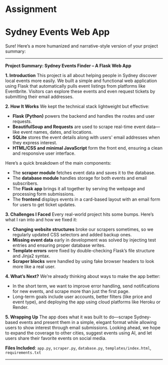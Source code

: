 # Assignment
#  Sydney Events Web App

Sure! Here’s a more humanized and narrative-style version of your project summary:

---

**Project Summary: Sydney Events Finder – A Flask Web App**

**1. Introduction**
This project is all about helping people in Sydney discover local events more easily. We built a simple and functional web application using Flask that automatically pulls event listings from platforms like Eventbrite. Visitors can explore these events and even request tickets by submitting their email addresses.

**2. How It Works**
We kept the technical stack lightweight but effective:

* **Flask (Python)** powers the backend and handles the routes and user requests.
* **BeautifulSoup and Requests** are used to scrape real-time event data—like event names, dates, and locations.
* **SQLite** stores the event details along with users' email addresses when they express interest.
* **HTML/CSS and minimal JavaScript** form the front end, ensuring a clean and responsive user interface.

Here’s a quick breakdown of the main components:

* The **scraper module** fetches event data and saves it to the database.
* The **database module** handles storage for both events and email subscribers.
* The **Flask app** brings it all together by serving the webpage and processing form submissions.
* The **frontend** displays events in a card-based layout with an email form for users to get ticket updates.

**3. Challenges I Faced**
Every real-world project hits some bumps. Here’s what I ran into and how we fixed it:

* **Changing website structures** broke our scrapers sometimes, so we regularly updated CSS selectors and added backup ones.
* **Missing event data** early in development was solved by injecting test entries and ensuring proper database writes.
* **Template errors** were fixed by double-checking Flask’s file structure and Jinja2 syntax.
* **Scraper blocks** were handled by using fake browser headers to look more like a real user.

**4. What’s Next?**
We’re already thinking about ways to make the app better:

* In the short term, we want to improve error handling, send notifications for new events, and scrape more than just the first page.
* Long-term goals include user accounts, better filters (like price and event type), and deploying the app using cloud platforms like Heroku or Render.

**5. Wrapping Up**
The app does what it was built to do—scrape Sydney-based events and present them in a simple, elegant format while allowing users to show interest through email submissions.
Looking ahead, we hope to expand the coverage to other cities, suggest events using AI, and let users share their favorite events on social media.

**Files Included**:
`app.py`, `scraper.py`, `database.py`, `templates/index.html`, `requirements.txt`

---

